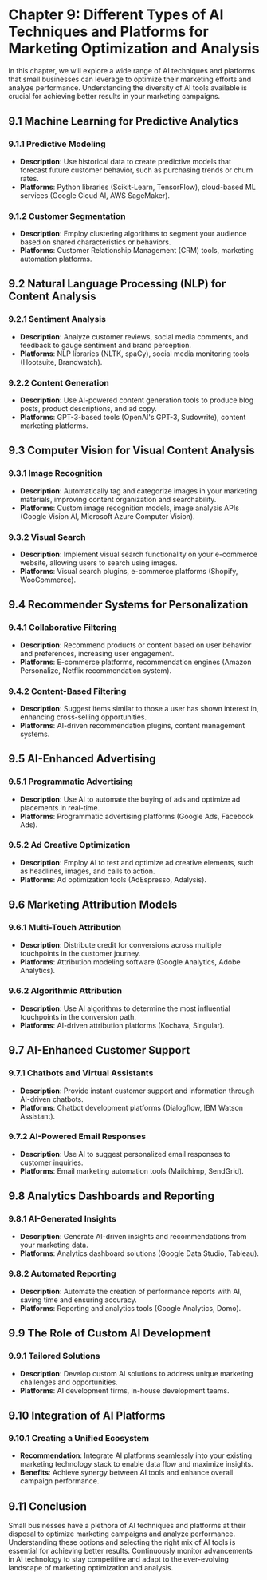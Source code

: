 Chapter 9: Different Types of AI Techniques and Platforms for Marketing Optimization and Analysis
=================================================================================================

In this chapter, we will explore a wide range of AI techniques and platforms that small businesses can leverage to optimize their marketing efforts and analyze performance. Understanding the diversity of AI tools available is crucial for achieving better results in your marketing campaigns.

9.1 Machine Learning for Predictive Analytics
---------------------------------------------

### 9.1.1 Predictive Modeling

* **Description**: Use historical data to create predictive models that forecast future customer behavior, such as purchasing trends or churn rates.
* **Platforms**: Python libraries (Scikit-Learn, TensorFlow), cloud-based ML services (Google Cloud AI, AWS SageMaker).

### 9.1.2 Customer Segmentation

* **Description**: Employ clustering algorithms to segment your audience based on shared characteristics or behaviors.
* **Platforms**: Customer Relationship Management (CRM) tools, marketing automation platforms.

9.2 Natural Language Processing (NLP) for Content Analysis
----------------------------------------------------------

### 9.2.1 Sentiment Analysis

* **Description**: Analyze customer reviews, social media comments, and feedback to gauge sentiment and brand perception.
* **Platforms**: NLP libraries (NLTK, spaCy), social media monitoring tools (Hootsuite, Brandwatch).

### 9.2.2 Content Generation

* **Description**: Use AI-powered content generation tools to produce blog posts, product descriptions, and ad copy.
* **Platforms**: GPT-3-based tools (OpenAI's GPT-3, Sudowrite), content marketing platforms.

9.3 Computer Vision for Visual Content Analysis
-----------------------------------------------

### 9.3.1 Image Recognition

* **Description**: Automatically tag and categorize images in your marketing materials, improving content organization and searchability.
* **Platforms**: Custom image recognition models, image analysis APIs (Google Vision AI, Microsoft Azure Computer Vision).

### 9.3.2 Visual Search

* **Description**: Implement visual search functionality on your e-commerce website, allowing users to search using images.
* **Platforms**: Visual search plugins, e-commerce platforms (Shopify, WooCommerce).

9.4 Recommender Systems for Personalization
-------------------------------------------

### 9.4.1 Collaborative Filtering

* **Description**: Recommend products or content based on user behavior and preferences, increasing user engagement.
* **Platforms**: E-commerce platforms, recommendation engines (Amazon Personalize, Netflix recommendation system).

### 9.4.2 Content-Based Filtering

* **Description**: Suggest items similar to those a user has shown interest in, enhancing cross-selling opportunities.
* **Platforms**: AI-driven recommendation plugins, content management systems.

9.5 AI-Enhanced Advertising
---------------------------

### 9.5.1 Programmatic Advertising

* **Description**: Use AI to automate the buying of ads and optimize ad placements in real-time.
* **Platforms**: Programmatic advertising platforms (Google Ads, Facebook Ads).

### 9.5.2 Ad Creative Optimization

* **Description**: Employ AI to test and optimize ad creative elements, such as headlines, images, and calls to action.
* **Platforms**: Ad optimization tools (AdEspresso, Adalysis).

9.6 Marketing Attribution Models
--------------------------------

### 9.6.1 Multi-Touch Attribution

* **Description**: Distribute credit for conversions across multiple touchpoints in the customer journey.
* **Platforms**: Attribution modeling software (Google Analytics, Adobe Analytics).

### 9.6.2 Algorithmic Attribution

* **Description**: Use AI algorithms to determine the most influential touchpoints in the conversion path.
* **Platforms**: AI-driven attribution platforms (Kochava, Singular).

9.7 AI-Enhanced Customer Support
--------------------------------

### 9.7.1 Chatbots and Virtual Assistants

* **Description**: Provide instant customer support and information through AI-driven chatbots.
* **Platforms**: Chatbot development platforms (Dialogflow, IBM Watson Assistant).

### 9.7.2 AI-Powered Email Responses

* **Description**: Use AI to suggest personalized email responses to customer inquiries.
* **Platforms**: Email marketing automation tools (Mailchimp, SendGrid).

9.8 Analytics Dashboards and Reporting
--------------------------------------

### 9.8.1 AI-Generated Insights

* **Description**: Generate AI-driven insights and recommendations from your marketing data.
* **Platforms**: Analytics dashboard solutions (Google Data Studio, Tableau).

### 9.8.2 Automated Reporting

* **Description**: Automate the creation of performance reports with AI, saving time and ensuring accuracy.
* **Platforms**: Reporting and analytics tools (Google Analytics, Domo).

9.9 The Role of Custom AI Development
-------------------------------------

### 9.9.1 Tailored Solutions

* **Description**: Develop custom AI solutions to address unique marketing challenges and opportunities.
* **Platforms**: AI development firms, in-house development teams.

9.10 Integration of AI Platforms
--------------------------------

### 9.10.1 Creating a Unified Ecosystem

* **Recommendation**: Integrate AI platforms seamlessly into your existing marketing technology stack to enable data flow and maximize insights.
* **Benefits**: Achieve synergy between AI tools and enhance overall campaign performance.

9.11 Conclusion
---------------

Small businesses have a plethora of AI techniques and platforms at their disposal to optimize marketing campaigns and analyze performance. Understanding these options and selecting the right mix of AI tools is essential for achieving better results. Continuously monitor advancements in AI technology to stay competitive and adapt to the ever-evolving landscape of marketing optimization and analysis.
